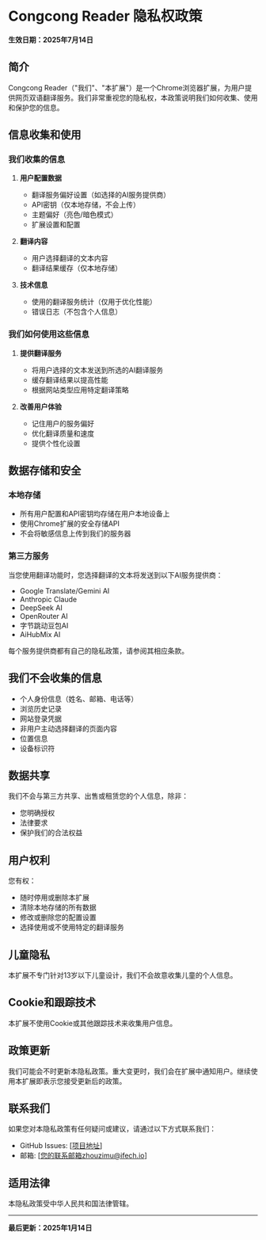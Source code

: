 # Congcong Reader 隐私权政策

**生效日期：2025年7月14日**

## 简介

Congcong Reader（"我们"、"本扩展"）是一个Chrome浏览器扩展，为用户提供网页双语翻译服务。我们非常重视您的隐私权，本政策说明我们如何收集、使用和保护您的信息。

## 信息收集和使用

### 我们收集的信息

1. **用户配置数据**
   - 翻译服务偏好设置（如选择的AI服务提供商）
   - API密钥（仅本地存储，不会上传）
   - 主题偏好（亮色/暗色模式）
   - 扩展设置和配置

2. **翻译内容**
   - 用户选择翻译的文本内容
   - 翻译结果缓存（仅本地存储）

3. **技术信息**
   - 使用的翻译服务统计（仅用于优化性能）
   - 错误日志（不包含个人信息）

### 我们如何使用这些信息

1. **提供翻译服务**
   - 将用户选择的文本发送到所选的AI翻译服务
   - 缓存翻译结果以提高性能
   - 根据网站类型应用特定翻译策略

2. **改善用户体验**
   - 记住用户的服务偏好
   - 优化翻译质量和速度
   - 提供个性化设置

## 数据存储和安全

### 本地存储
- 所有用户配置和API密钥均存储在用户本地设备上
- 使用Chrome扩展的安全存储API
- 不会将敏感信息上传到我们的服务器

### 第三方服务
当您使用翻译功能时，您选择翻译的文本将发送到以下AI服务提供商：
- Google Translate/Gemini AI
- Anthropic Claude
- DeepSeek AI
- OpenRouter AI
- 字节跳动豆包AI
- AiHubMix AI

每个服务提供商都有自己的隐私政策，请参阅其相应条款。

## 我们不会收集的信息

- 个人身份信息（姓名、邮箱、电话等）
- 浏览历史记录
- 网站登录凭据
- 非用户主动选择翻译的页面内容
- 位置信息
- 设备标识符

## 数据共享

我们不会与第三方共享、出售或租赁您的个人信息，除非：
- 您明确授权
- 法律要求
- 保护我们的合法权益

## 用户权利

您有权：
- 随时停用或删除本扩展
- 清除本地存储的所有数据
- 修改或删除您的配置设置
- 选择使用或不使用特定的翻译服务

## 儿童隐私

本扩展不专门针对13岁以下儿童设计，我们不会故意收集儿童的个人信息。

## Cookie和跟踪技术

本扩展不使用Cookie或其他跟踪技术来收集用户信息。

## 政策更新

我们可能会不时更新本隐私政策。重大变更时，我们会在扩展中通知用户。继续使用本扩展即表示您接受更新后的政策。

## 联系我们

如果您对本隐私政策有任何疑问或建议，请通过以下方式联系我们：

- GitHub Issues: [[项目地址](https://github.com/letteryzzm/privacy)]
- 邮箱: [您的联系邮箱zhouzimu@ifech.io]

## 适用法律

本隐私政策受中华人民共和国法律管辖。

---

**最后更新：2025年1月14日**
